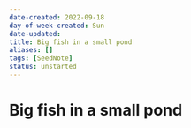 ```yaml
---
date-created: 2022-09-18
day-of-week-created: Sun
date-updated: 
title: Big fish in a small pond
aliases: []
tags: [SeedNote]
status: unstarted
---
```


# Big fish in a small pond
